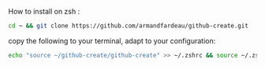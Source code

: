 How to install on zsh :

```sh
cd ~ && git clone https://github.com/armandfardeau/github-create.git
```

copy the following to your terminal, adapt to your configuration:

```sh 
echo "source ~/github-create/github-create" >> ~/.zshrc && source ~/.zshrc
```
